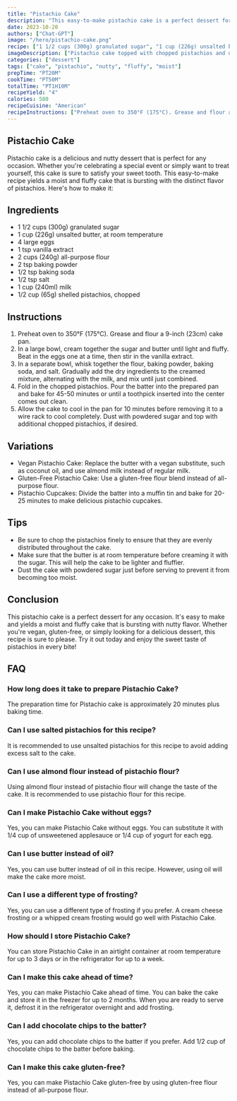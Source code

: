 ```yaml
---
title: "Pistachio Cake"
description: "This easy-to-make pistachio cake is a perfect dessert for any occasion. It's moist, fluffy, and bursting with nutty flavor!"
date: 2023-10-20
authors: ["Chat-GPT"]
image: "/hero/pistachio-cake.png"
recipe: ["1 1/2 cups (300g) granulated sugar", "1 cup (226g) unsalted butter, at room temperature", "4 large eggs", "1 tsp vanilla extract", "2 cups (240g) all-purpose flour", "2 tsp baking powder", "1/2 tsp baking soda", "1/2 tsp salt", "1 cup (240ml) milk", "1/2 cup (65g) shelled pistachios, chopped"]
imageDescription: ["Pistachio cake topped with chopped pistachios and dusted with powdered sugar"]
categories: ["dessert"]
tags: ["cake", "pistachio", "nutty", "fluffy", "moist"]
prepTime: "PT20M"
cookTime: "PT50M"
totalTime: "PT1H10M"
recipeYield: "4"
calories: 580
recipeCuisine: "American"
recipeInstructions: ["Preheat oven to 350°F (175°C). Grease and flour a 9-inch (23cm) cake pan.", "In a large bowl, cream together the sugar and butter until light and fluffy. Beat in the eggs one at a time, then stir in the vanilla extract.", "In a separate bowl, whisk together the flour, baking powder, baking soda, and salt. Gradually add the dry ingredients to the creamed mixture, alternating with the milk, and mix until just combined.", "Fold in the chopped pistachios. Pour the batter into the prepared pan and bake for 45-50 minutes or until a toothpick inserted into the center comes out clean.", "Allow the cake to cool in the pan for 10 minutes before removing it to a wire rack to cool completely. Dust with powdered sugar and top with additional chopped pistachios, if desired." ]
---
```


## Pistachio Cake

Pistachio cake is a delicious and nutty dessert that is perfect for any occasion. Whether you're celebrating a special event or simply want to treat yourself, this cake is sure to satisfy your sweet tooth. This easy-to-make recipe yields a moist and fluffy cake that is bursting with the distinct flavor of pistachios. Here's how to make it:

## Ingredients

- 1 1/2 cups (300g) granulated sugar
- 1 cup (226g) unsalted butter, at room temperature
- 4 large eggs
- 1 tsp vanilla extract
- 2 cups (240g) all-purpose flour
- 2 tsp baking powder
- 1/2 tsp baking soda
- 1/2 tsp salt
- 1 cup (240ml) milk
- 1/2 cup (65g) shelled pistachios, chopped

## Instructions

1. Preheat oven to 350°F (175°C). Grease and flour a 9-inch (23cm) cake pan.
2. In a large bowl, cream together the sugar and butter until light and fluffy. Beat in the eggs one at a time, then stir in the vanilla extract.
3. In a separate bowl, whisk together the flour, baking powder, baking soda, and salt. Gradually add the dry ingredients to the creamed mixture, alternating with the milk, and mix until just combined.
4. Fold in the chopped pistachios. Pour the batter into the prepared pan and bake for 45-50 minutes or until a toothpick inserted into the center comes out clean.
5. Allow the cake to cool in the pan for 10 minutes before removing it to a wire rack to cool completely. Dust with powdered sugar and top with additional chopped pistachios, if desired.

## Variations

- Vegan Pistachio Cake: Replace the butter with a vegan substitute, such as coconut oil, and use almond milk instead of regular milk.
- Gluten-Free Pistachio Cake: Use a gluten-free flour blend instead of all-purpose flour.
- Pistachio Cupcakes: Divide the batter into a muffin tin and bake for 20-25 minutes to make delicious pistachio cupcakes.

## Tips

- Be sure to chop the pistachios finely to ensure that they are evenly distributed throughout the cake.
- Make sure that the butter is at room temperature before creaming it with the sugar. This will help the cake to be lighter and fluffier.
- Dust the cake with powdered sugar just before serving to prevent it from becoming too moist.

## Conclusion

This pistachio cake is a perfect dessert for any occasion. It's easy to make and yields a moist and fluffy cake that is bursting with nutty flavor. Whether you're vegan, gluten-free, or simply looking for a delicious dessert, this recipe is sure to please. Try it out today and enjoy the sweet taste of pistachios in every bite!

## FAQ

### How long does it take to prepare Pistachio Cake?

The preparation time for Pistachio cake is approximately 20 minutes plus baking time.

### Can I use salted pistachios for this recipe?

It is recommended to use unsalted pistachios for this recipe to avoid adding excess salt to the cake.

### Can I use almond flour instead of pistachio flour?

Using almond flour instead of pistachio flour will change the taste of the cake. It is recommended to use pistachio flour for this recipe.

### Can I make Pistachio Cake without eggs?

Yes, you can make Pistachio Cake without eggs. You can substitute it with 1/4 cup of unsweetened applesauce or 1/4 cup of yogurt for each egg.

### Can I use butter instead of oil?

Yes, you can use butter instead of oil in this recipe. However, using oil will make the cake more moist.

### Can I use a different type of frosting?

Yes, you can use a different type of frosting if you prefer. A cream cheese frosting or a whipped cream frosting would go well with Pistachio Cake.

### How should I store Pistachio Cake?

You can store Pistachio Cake in an airtight container at room temperature for up to 3 days or in the refrigerator for up to a week.

### Can I make this cake ahead of time?

Yes, you can make Pistachio Cake ahead of time. You can bake the cake and store it in the freezer for up to 2 months. When you are ready to serve it, defrost it in the refrigerator overnight and add frosting.

### Can I add chocolate chips to the batter?

Yes, you can add chocolate chips to the batter if you prefer. Add 1/2 cup of chocolate chips to the batter before baking.

### Can I make this cake gluten-free?

Yes, you can make Pistachio Cake gluten-free by using gluten-free flour instead of all-purpose flour.